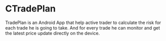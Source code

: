 CTradePlan
==========

TradePlan is an Android App that help active trader to calculate the risk for each trade he is going to take. And for every trade he can monitor and get the latest price update directly on the device.
